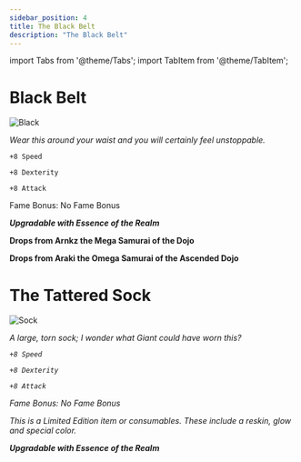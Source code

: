 ```yaml
---
sidebar_position: 4
title: The Black Belt
description: "The Black Belt"
---
```


import Tabs from '@theme/Tabs';
import TabItem from '@theme/TabItem';

<Tabs>
  <TabItem value="Black Belt" label="Black Belt" default>

# Black Belt

![Black](https://vwiki.valorserver.com/api/item/picture/black%20belt)

<i>Wear this around your waist and you will certainly feel unstoppable.</i>

    +8 Speed
    
    +8 Dexterity
    
    +8 Attack
    
Fame Bonus: No Fame Bonus

***Upgradable with Essence of the Realm***

**Drops from Arnkz the Mega Samurai of the Dojo**

**Drops from Araki the Omega Samurai of the Ascended Dojo**

  </TabItem>
  <TabItem value="The Tattered Sock" label="The Tattered Sock">

# The Tattered Sock

![Sock](https://vwiki.valorserver.com/api/item/picture/the%20tattered%20sock)

<i>A large, torn sock; I wonder what Giant could have worn this?<i/>

    +8 Speed
    
    +8 Dexterity
    
    +8 Attack

Fame Bonus: No Fame Bonus

*This is a Limited Edition item or consumables. These include a reskin, glow and special color.*

***Upgradable with Essence of the Realm***

 </TabItem>
</Tabs>
